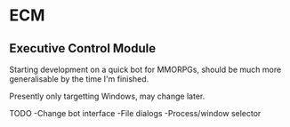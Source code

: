 # ECM
Executive Control Module
------------------------

Starting development on a quick bot for MMORPGs, should be much more generalisable by the time I'm finished.

Presently only targetting Windows, may change later.

TODO
-Change bot interface
-File dialogs
-Process/window selector
